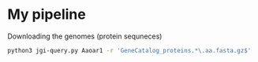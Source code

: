# My pipeline

Downloading the genomes (protein sequneces)

```bash
python3 jgi-query.py Aaoar1 -r 'GeneCatalog_proteins.*\.aa.fasta.gz$'
```


